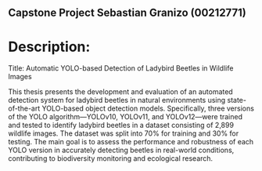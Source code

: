## Capstone Project Sebastian Granizo (00212771)

# Description:

Title: Automatic YOLO-based Detection of Ladybird Beetles in Wildlife Images

This thesis presents the development and evaluation of an automated detection system for ladybird beetles in natural environments using state-of-the-art YOLO-based object detection models. Specifically, three versions of the YOLO algorithm—YOLOv10, YOLOv11, and YOLOv12—were trained and tested to identify ladybird beetles in a dataset consisting of 2,899 wildlife images. The dataset was split into 70% for training and 30% for testing. The main goal is to assess the performance and robustness of each YOLO version in accurately detecting beetles in real-world conditions, contributing to biodiversity monitoring and ecological research.